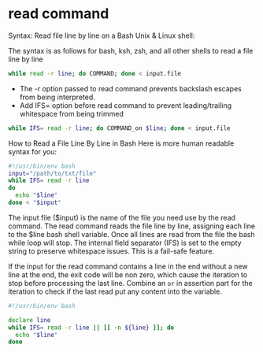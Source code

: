 # read command

Syntax: Read file line by line on a Bash Unix & Linux shell:

The syntax is as follows for bash, ksh, zsh, and all other shells to read a file line by line

```sh
while read -r line; do COMMAND; done < input.file
```

- The -r option passed to read command prevents backslash escapes from being interpreted.
- Add IFS= option before read command to prevent leading/trailing whitespace from being trimmed

```sh
while IFS= read -r line; do COMMAND_on $line; done < input.file
```

How to Read a File Line By Line in Bash
Here is more human readable syntax for you:

```sh
#!/usr/bin/env bash
input="/path/to/txt/file"
while IFS= read -r line
do
  echo "$line"
done < "$input"
```

The input file ($input) is the name of the file you need use by the read command.
The read command reads the file line by line, assigning each line to the $line bash shell variable.
Once all lines are read from the file the bash while loop will stop.
The internal field separator (IFS) is set to the empty string to preserve whitespace issues. This is a fail-safe feature.

If the input for the read command contains a line in the end without a new line at the end,
the exit code will be non zero, which cause the iteration to stop before processing the last line.
Combine an `or` in assertion part for the iteration to check if the last read put any content into the variable.

```sh
#!/usr/bin/env bash

declare line
while IFS= read -r line || [[ -n ${line} ]]; do
  echo "$line"
done
```
